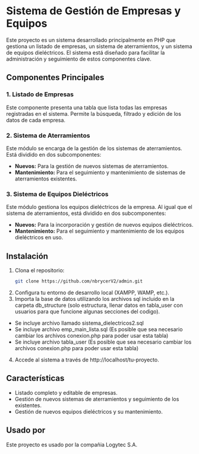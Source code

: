 # Sistema de Gestión de Empresas y Equipos

Este proyecto es un sistema desarrollado principalmente en PHP que gestiona un listado de empresas, un sistema de aterramientos, y un sistema de equipos dieléctricos. El sistema está diseñado para facilitar la administración y seguimiento de estos componentes clave.

## Componentes Principales

### 1. Listado de Empresas

Este componente presenta una tabla que lista todas las empresas registradas en el sistema. Permite la búsqueda, filtrado y edición de los datos de cada empresa.

### 2. Sistema de Aterramientos

Este módulo se encarga de la gestión de los sistemas de aterramientos. Está dividido en dos subcomponentes:

- **Nuevos:** Para la gestión de nuevos sistemas de aterramientos.
- **Mantenimiento:** Para el seguimiento y mantenimiento de sistemas de aterramientos existentes.

### 3. Sistema de Equipos Dieléctricos

Este módulo gestiona los equipos dieléctricos de la empresa. Al igual que el sistema de aterramientos, está dividido en dos subcomponentes:

- **Nuevos:** Para la incorporación y gestión de nuevos equipos dieléctricos.
- **Mantenimiento:** Para el seguimiento y mantenimiento de los equipos dieléctricos en uso.

## Instalación

1. Clona el repositorio:
   ```bash
   git clone https://github.com/nbrycerV2/admin.git
   ```
2. Configura tu entorno de desarrollo local (XAMPP, WAMP, etc.).
3. Importa la base de datos utilizando los archivos sql incluido en la carpeta db_structure (solo estructura, llenar datos en tabla_user con usuarios para que funcione algunas secciones del codigo).

- Se incluye archivo llamado sistema_dielectricos2.sql
- Se incluye archivo emp_main_lista.sql (Es posible que sea necesario cambiar los archivos conexion.php para poder usar esta tabla)
- Se incluye archivo tabla_user (Es posible que sea necesario cambiar los archivos conexion.php para poder usar esta tabla)

4. Accede al sistema a través de http://localhost/tu-proyecto.

## Características

- Listado completo y editable de empresas.
- Gestión de nuevos sistemas de aterramientos y seguimiento de los existentes.
- Gestión de nuevos equipos dieléctricos y su mantenimiento.

## Usado por

Este proyecto es usado por la compañia Logytec S.A.
